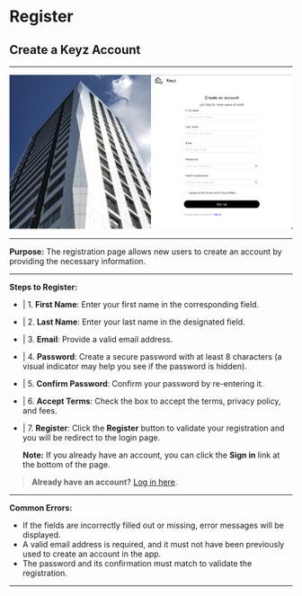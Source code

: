 # Register

## Create a Keyz Account

---

![Keyz Registration Form](../../Images/register.png)

---

**Purpose:** The registration page allows new users to create an account by providing the necessary information.

---

**Steps to Register:**

- | 1. **First Name**: Enter your first name in the corresponding field.
- | 2. **Last Name**: Enter your last name in the designated field.
- | 3. **Email**: Provide a valid email address.
- | 4. **Password**: Create a secure password with at least 8 characters (a visual indicator may help you see if the password is hidden).
- | 5. **Confirm Password**: Confirm your password by re-entering it.
- | 6. **Accept Terms**: Check the box to accept the terms, privacy policy, and fees.
- | 7. **Register**: Click the **Register** button to validate your registration and you will be redirect to the login page.

  **Note:** If you already have an account, you can click the **Sign in** link at the bottom of the page.

> **Already have an account?**
> [Log in here](./2Login.md).

---

**Common Errors:**

- If the fields are incorrectly filled out or missing, error messages will be displayed.
- A valid email address is required, and it must not have been previously used to create an account in the app.
- The password and its confirmation must match to validate the registration.

---
